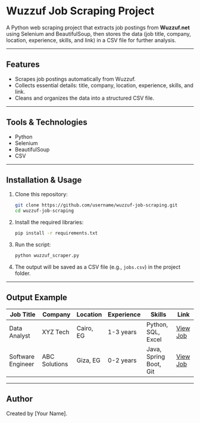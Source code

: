 # Wuzzuf Job Scraping Project  

A Python web scraping project that extracts job postings from **Wuzzuf.net** using Selenium and BeautifulSoup, then stores the data (job title, company, location, experience, skills, and link) in a CSV file for further analysis.  

---

## Features  
- Scrapes job postings automatically from Wuzzuf.  
- Collects essential details: title, company, location, experience, skills, and link.  
- Cleans and organizes the data into a structured CSV file.  

---

## Tools & Technologies  
- Python  
- Selenium  
- BeautifulSoup  
- CSV  

---

## Installation & Usage  

1. Clone this repository:  
   ```bash
   git clone https://github.com/username/wuzzuf-job-scraping.git
   cd wuzzuf-job-scraping
   ```

2. Install the required libraries:  
   ```bash
   pip install -r requirements.txt
   ```

3. Run the script:  
   ```bash
   python wuzzuf_scraper.py
   ```

4. The output will be saved as a CSV file (e.g., `jobs.csv`) in the project folder.  

---

## Output Example  

| Job Title           | Company         | Location   | Experience   | Skills                  | Link        |  
|---------------------|----------------|------------|--------------|-------------------------|-------------|  
| Data Analyst        | XYZ Tech       | Cairo, EG  | 1-3 years    | Python, SQL, Excel      | [View Job]() |  
| Software Engineer   | ABC Solutions  | Giza, EG   | 0-2 years    | Java, Spring Boot, Git  | [View Job]() |  

---

## Author  
Created by [Your Name].  
